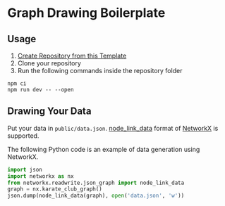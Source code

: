 # Graph Drawing Boilerplate

## Usage

1. [Create Repository from this Template](https://github.com/likr-boilerplate/graph-drawing/generate)
1. Clone your repository
1. Run the following commands inside the repository folder

```shell-session
npm ci
npm run dev -- --open
```

## Drawing Your Data

Put your data in `public/data.json`.
[node_link_data](https://networkx.org/documentation/stable/reference/readwrite/generated/networkx.readwrite.json_graph.node_link_data.html) format of [NetworkX](https://networkx.org/documentation/stable/index.html) is supported.

The following Python code is an example of data generation using NetworkX.

```python
import json
import networkx as nx
from networkx.readwrite.json_graph import node_link_data
graph = nx.karate_club_graph()
json.dump(node_link_data(graph), open('data.json', 'w'))
```
